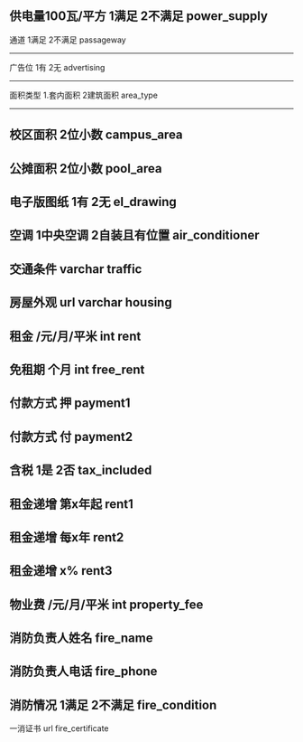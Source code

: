 供电量100瓦/平方 1满足 2不满足
power_supply
-----
通道 1满足 2不满足
passageway

-------
广告位 1有 2无
advertising

--------
面积类型 1.套内面积 2建筑面积
area_type

-------
校区面积 2位小数 
campus_area
-------
公摊面积 2位小数 
pool_area
-------
电子版图纸 1有 2无
el_drawing
-------
空调 1中央空调 2自装且有位置
air_conditioner
-------
交通条件 varchar
traffic
-------
房屋外观 url varchar
housing
--------
租金 /元/月/平米 int
rent
--------
免租期 个月 int
free_rent
--------
付款方式 押
payment1
--------
付款方式 付
payment2
---------
含税 1是 2否
tax_included
---------
租金递增 第x年起
rent1
---------
租金递增 每x年
rent2
---------
租金递增 x%
rent3
--------
物业费 /元/月/平米 int
property_fee
--------
消防负责人姓名 
fire_name
--------
消防负责人电话
fire_phone
--------
消防情况 1满足 2不满足
fire_condition
--------
一消证书 url 
fire_certificate

